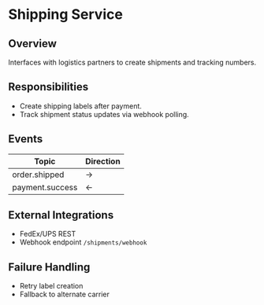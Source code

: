 # Shipping Service

## Overview
Interfaces with logistics partners to create shipments and tracking numbers.

## Responsibilities
- Create shipping labels after payment.
- Track shipment status updates via webhook polling.

## Events
| Topic            | Direction |
|------------------|-----------|
| order.shipped    | →         |
| payment.success  | ←         |

## External Integrations
- FedEx/UPS REST
- Webhook endpoint `/shipments/webhook`

## Failure Handling
- Retry label creation
- Fallback to alternate carrier